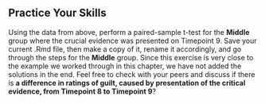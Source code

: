 ## Practice Your Skills

Using the data from above, perform a paired-sample t-test for the **Middle** group where the crucial evidence was presented on Timepoint 9. Save your current .Rmd file, then make a copy of it, rename it accordingly, and go through the steps for the **Middle** group. Since this exercise is very close to the example we worked through in this chapter, we have not added the solutions in the end. Feel free to check with your peers and discuss if there is **a difference in ratings of guilt, caused by presentation of the critical evidence, from Timepoint 8 to Timepoint 9**?
